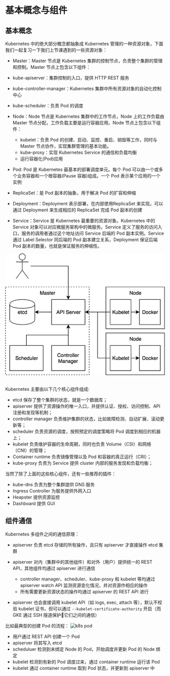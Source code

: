 # 基本概念与组件

## 基本概念
Kubernetes 中的绝大部分概念都抽象成 Kubernetes 管理的一种资源对象，下面我们一起复习一下我们上节课遇到的一些资源对象：

* Master：Master 节点是 Kubernetes 集群的控制节点，负责整个集群的管理和控制。Master 节点上包含以下组件：
* kube-apiserver：集群控制的入口，提供 HTTP REST 服务
* kube-controller-manager：Kubernetes 集群中所有资源对象的自动化控制中心
* kube-scheduler：负责 Pod 的调度
* Node：Node 节点是 Kubernetes 集群中的工作节点，Node 上的工作负载由 Master 节点分配，工作负载主要是运行容器应用。Node 节点上包含以下组件：
    * kubelet：负责 Pod 的创建、启动、监控、重启、销毁等工作，同时与 Master 节点协作，实现集群管理的基本功能。
    * kube-proxy：实现 Kubernetes Service 的通信和负载均衡
    * 运行容器化(Pod)应用

* Pod: Pod 是 Kubernetes 最基本的部署调度单元。每个 Pod 可以由一个或多个业务容器和一个根容器(Pause 容器)组成。一个 Pod 表示某个应用的一个实例
* ReplicaSet：是 Pod 副本的抽象，用于解决 Pod 的扩容和伸缩
* Deployment：Deployment 表示部署，在内部使用ReplicaSet 来实现。可以通过 Deployment 来生成相应的 ReplicaSet 完成 Pod 副本的创建
* Service：Service 是 Kubernetes 最重要的资源对象。Kubernetes 中的 Service 对象可以对应微服务架构中的微服务。Service 定义了服务的访问入口，服务的调用者通过这个地址访问 Service 后端的 Pod 副本实例。Service 通过 Label Selector 同后端的 Pod 副本建立关系，Deployment 保证后端Pod 副本的数量，也就是保证服务的伸缩性。

![k8s basic](/assets/k8s-basic.png)
​​

Kubernetes 主要由以下几个核心组件组成:
* etcd 保存了整个集群的状态，就是一个数据库；
* apiserver 提供了资源操作的唯一入口，并提供认证、授权、访问控制、API 注册和发现等机制；
* controller manager 负责维护集群的状态，比如故障检测、自动扩展、滚动更新等；
* scheduler 负责资源的调度，按照预定的调度策略将 Pod 调度到相应的机器上；
* kubelet 负责维护容器的生命周期，同时也负责 Volume（CSI）和网络（CNI）的管理；
* Container runtime 负责镜像管理以及 Pod 和容器的真正运行（CRI）；
* kube-proxy 负责为 Service 提供 cluster 内部的服务发现和负载均衡；

当然了除了上面的这些核心组件，还有一些推荐的插件：
* kube-dns 负责为整个集群提供 DNS 服务
* Ingress Controller 为服务提供外网入口
* Heapster 提供资源监控
* Dashboard 提供 GUI


## 组件通信
Kubernetes 多组件之间的通信原理：

* apiserver 负责 etcd 存储的所有操作，且只有 apiserver 才直接操作 etcd 集群
* apiserver 对内（集群中的其他组件）和对外（用户）提供统一的 REST API，其他组件均通过 apiserver 进行通信

    * controller manager、scheduler、kube-proxy 和 kubelet 等均通过 apiserver watch API 监测资源变化情况，并对资源作相应的操作
    * 所有需要更新资源状态的操作均通过 apiserver 的 REST API 进行

* apiserver 也会直接调用 kubelet API（如 logs, exec, attach 等），默认不校验 kubelet 证书，但可以通过 `--kubelet-certificate-authority` 开启（而 GKE 通过 SSH 隧道保护它们之间的通信）

比如最典型的创建 Pod 的流程：
​​![k8s pod](./images/k8s-pod-process.png)

* 用户通过 REST API 创建一个 Pod
* apiserver 将其写入 etcd
* scheduluer 检测到未绑定 Node 的 Pod，开始调度并更新 Pod 的 Node 绑定
* kubelet 检测到有新的 Pod 调度过来，通过 container runtime 运行该 Pod
* kubelet 通过 container runtime 取到 Pod 状态，并更新到 apiserver 中
